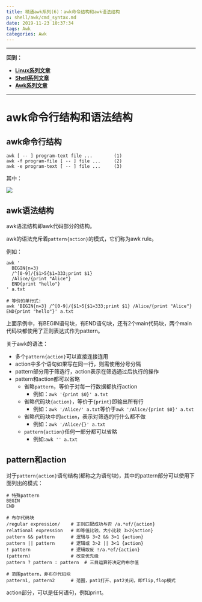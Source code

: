 ```yaml
---
title: 精通awk系列(6)：awk命令结构和awk语法结构
p: shell/awk/cmd_syntax.md
date: 2019-11-23 10:37:34
tags: Awk
categories: Awk
---
```


--------

**回到：**  
- **[Linux系列文章](/linux/index)**  
- **[Shell系列文章](/shell/index)**  
- **[Awk系列文章](/shell/awk/index)**  

--------

# awk命令行结构和语法结构

## awk命令行结构

```
awk [ -- ] program-text file ...        (1)
awk -f program-file [ -- ] file ...     (2)
awk -e program-text [ -- ] file ...     (3)
```

其中：  

![](/img/shell/awk/733013-20191123153559153-1871383258.jpg)

## awk语法结构

awk语法结构即awk代码部分的结构。

awk的语法充斥着`pattern{action}`的模式，它们称为awk rule。

例如：

```
awk '
  BEGIN{n=3} 
  /^[0-9]/{$1>5{$1=333;print $1}
  /Alice/{print "Alice"}
  END{print "hello"}
' a.txt

# 等价的单行式:
awk 'BEGIN{n=3} /^[0-9]/{$1>5{$1=333;print $1} /Alice/{print "Alice"} END{print "hello"}' a.txt
```

上面示例中，有BEGIN语句块，有END语句块，还有2个main代码块，两个main代码块都使用了正则表达式作为pattern。

关于awk的语法：  
- 多个`pattern{action}`可以直接连接连用  
- action中多个语句如果写在同一行，则需使用分号分隔  
- pattern部分用于筛选行，action表示在筛选通过后执行的操作  
- pattern和action都可以省略  
   - 省略`pattern`，等价于对每一行数据都执行action  
     - 例如：`awk '{print $0}' a.txt`  
   - 省略代码块`{action}`，等价于`{print}`即输出所有行  
     - 例如：`awk '/Alice/' a.txt`等价于`awk '/Alice/{print $0}' a.txt`  
   - 省略代码块中的`action`，表示对筛选的行什么都不做  
     - 例如：`awk '/Alice/{}' a.txt`    
   - `pattern{action}`任何一部分都可以省略  
     - 例如:`awk '' a.txt`  


## pattern和action

对于`pattern{action}`语句结构(都称之为语句块)，其中的pattern部分可以使用下面列出的模式：

```
# 特殊pattern
BEGIN
END

# 布尔代码块
/regular expression/    # 正则匹配成功与否 /a.*ef/{action}
relational expression   # 即等值比较、大小比较 3>2{action}
pattern && pattern      # 逻辑与 3>2 && 3>1 {action}
pattern || pattern      # 逻辑或 3>2 || 3<1 {action}
! pattern               # 逻辑取反 !/a.*ef/{action}
(pattern)               # 改变优先级
pattern ? pattern : pattern  # 三目运算符决定的布尔值

# 范围pattern，非布尔代码块
pattern1, pattern2      # 范围，pat1打开、pat2关闭，即flip,flop模式
```

action部分，可以是任何语句，例如print。


